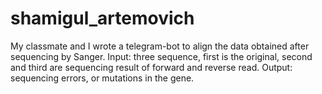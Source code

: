 # shamigul_artemovich
My classmate and I wrote a telegram-bot to align the data obtained after sequencing by Sanger. Input: three sequence, first is the original, second and third are sequencing result of forward and reverse read. Output: sequencing errors, or mutations in the gene. 
